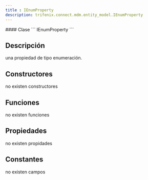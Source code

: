 ```yaml
---
title : IEnumProperty
description: trifenix.connect.mdm.entity_model.IEnumProperty
---
```




<CodeBlock slots = 'heading, code' repeat = '1' languages = 'C#' />
#### Clase
```
IEnumProperty
```

## Descripción
una propiedad de tipo enumeración.
## Constructores

no existen constructores


## Funciones

no existen funciones

## Propiedades

no existen propidades

## Constantes
no existen campos

